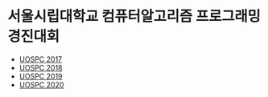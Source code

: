 # 서울시립대학교 컴퓨터알고리즘 프로그래밍 경진대회
- [UOSPC 2017](./2017 "2017")
- [UOSPC 2018](./2018 "2018")
- [UOSPC 2019](./2019 "2019")
- [UOSPC 2020](https://github.com/all1m-algorithm-study/uospc2020/tree/master/problems)
